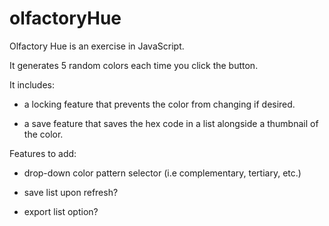 # olfactoryHue

Olfactory Hue is an exercise in JavaScript.

It generates 5 random colors each time you click the button.

It includes:
- a locking feature that prevents the color from changing if desired.

- a save feature that saves the hex code in a list alongside a thumbnail of the color.

Features to add:
- drop-down color pattern selector (i.e complementary, tertiary, etc.)

- save list upon refresh?

- export list option?